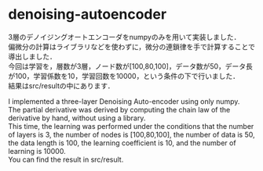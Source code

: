 # denoising-autoencoder
3層のデノイジングオートエンコーダをnumpyのみを用いて実装しました．  
偏微分の計算はライブラリなどを使わずに，微分の連鎖律を手で計算することで導出しました．  
今回は学習を，層数が3層，ノード数が[100,80,100]，データ数が50，データ長が100，学習係数を10，学習回数を10000，という条件の下で行いました．  
結果はsrc/resultの中にあります． 

I implemented a three-layer Denoising Auto-encoder using only numpy.  
The partial derivative was derived by computing the chain law of the derivative by hand, without using a library.  
This time, the learning was performed under the conditions that the number of layers is 3, the number of nodes is [100,80,100], the number of data is 50, the data length is 100, the learning coefficient is 10, and the number of learning is 10000.  
You can find the result in src/result.
